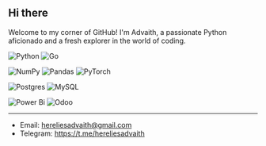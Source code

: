 ## Hi there


Welcome to my corner of GitHub! I'm Advaith, a passionate Python aficionado and a fresh explorer in the world of coding.


![Python](https://img.shields.io/badge/python-3670A0?style=plastic&logo=python&logoColor=ffdd54) ![Go](https://img.shields.io/badge/go-%2300ADD8.svg?style=plastic&logo=go&logoColor=white)

![NumPy](https://img.shields.io/badge/numpy-%23013243.svg?style=plastic&logo=numpy&logoColor=white) ![Pandas](https://img.shields.io/badge/pandas-%23150458.svg?style=plastic&logo=pandas&logoColor=white) ![PyTorch](https://img.shields.io/badge/PyTorch-%23EE4C2C.svg?style=plastic&logo=PyTorch&logoColor=white)

![Postgres](https://img.shields.io/badge/postgres-%23316192.svg?style=plastic&logo=postgresql&logoColor=white) ![MySQL](https://img.shields.io/badge/mysql-%2300f.svg?style=plastic&logo=mysql&logoColor=white)

![Power Bi](https://img.shields.io/badge/power_bi-F2C811?style=plastic&logo=powerbi&logoColor=black) ![Odoo](https://img.shields.io/badge/Odoo-violet?style=plastic&logoColor=white)

---

- Email: hereliesadvaith@gmail.com
- Telegram: https://t.me/hereliesadvaith
